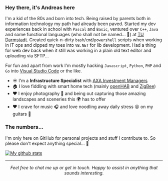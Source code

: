 
### Hey there, it's Andreas here
I'm a kid of the 80s and born into tech. Being raised by parents both in information technology my path had already been paved. Started my dev experiences back in school with `Pascal` and `Basic`, ventured over `C++`, `Java` and some functional languages (who shall not be named... 🧙) at [TU Darmstadt](https://www.tu-darmstadt.de/). Created quick-n-dirty `bash`/`cmd`/`powershell` scripts when working in IT ops and dipped my toes into `VB.NET` for lib development. Had a thing for web dev back when it still was working in a plain old text editor and uploading via SFTP... 

For fun and apart from work I'm mostly hacking `Javascript`, `Python`, `PHP` and `Go` into [Visual Studio Code](https://github.com/microsoft/vscode) or the like.

<!-- TODO: CHANGE from AXA IM to Drooms from Oct on -->
<!-- - ☀️ I'm a **Information Security Specialist** with [Drooms](https://www.drooms.com) -->
- ☀️ I'm a **Infrastructure Specialist** with [AXA Investment Managers](https://www.axa-im.com)
- 🏠 I love fiddling with smart home tech (mainly [openHAB](https://github.com/openhab) and [ZigBee](https://github.com/Koenkk/zigbee2mqtt))
- ❤️ I enjoy photography 📸 and being out capturing those amazing landscapes and sceneries this 🌍 has to offer
- ❤️ I crave for music 🎧 and love noodling away daily stress 😵 on my guitars 🎸

### The numbers...
I'm only here on GitHub for personal projects and stuff I contribute to. So please don't expect anything special... 🦄

[![My github stats](https://github-readme-stats.vercel.app/api?username=andreasbrett&show_icons=true)](https://github.com/anuraghazra/github-readme-stats)

<hr>
<p align="center">
  <i>Feel free to chat me up or get in touch. Happy to assist in anything that sounds interesting.</i>
</p>
